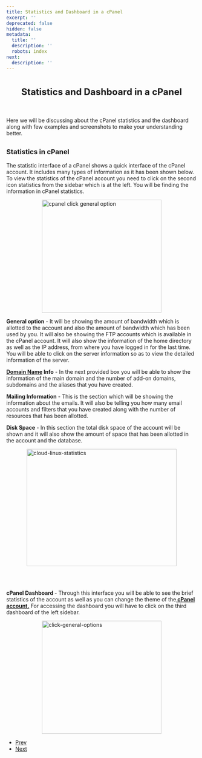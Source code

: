 ```yaml
---
title: Statistics and Dashboard in a cPanel
excerpt: ''
deprecated: false
hidden: false
metadata:
  title: ''
  description: ''
  robots: index
next:
  description: ''
---
```

<div class="page-header">
</div>
<dl class="article-info muted">
    <dt class="article-info-term">
</dt>
</dl>
<div itemprop="articleBody">
    <h1 id="docs-internal-guid-8f554b44-75c3-6f19-a302-85ba1d176a05" dir="ltr" style="text-align: center;"><span style="font-size: x-large;">Statistics and Dashboard in a cPanel</span><br/><br/></h1>
    <p dir="ltr">Here we will be discussing about the cPanel statistics and the dashboard along with few examples and screenshots to make your understanding better.</p>
    <h2 dir="ltr"><span style="font-size: large;"><strong>Statistics in cPanel</strong></span></h2>
    <p dir="ltr">The statistic interface of a cPanel shows a quick interface of the cPanel account. It includes many types of information as it has been shown below. To view the statistics of the cPanel account you need to click on the second icon statistics from
        the sidebar which is at the left. You will be finding the information in cPanel statistics.</p>
    <p> </p>
    <p dir="ltr"><img style="display: block; margin-left: auto; margin-right: auto;" src="https://image.hostingraja.in/images/articles/click-general-options.png" alt="cpanel click general option" width="316" height="298" /></p>
    <p> </p>
    <p dir="ltr"><strong>General option</strong> - It will be showing the amount of bandwidth which is allotted to the account and also the amount of bandwidth which has been used by you. It will also be showing the FTP accounts which is available in the cPanel account.
        It will also show the information of the home directory as well as the IP address, from where you have logged in for the last time. You will be able to click on the server information so as to view the detailed information of the server.</p>
    <p> </p>
    <p dir="ltr"><strong><a href="https://www.hostingraja.in/domains/">Domain Name</a> Info</strong> - In the next provided box you will be able to show the information of the main domain and the number of add-on domains, subdomains and the aliases that you have created.</p>
    <p> </p>
    <p dir="ltr"><strong>Mailing Information</strong> - This is the section which will be showing the information about the emails. It will also be telling you how many email accounts and filters that you have created along with the number of resources that has been
        allotted.</p>
    <p> </p>
    <p dir="ltr"><strong>Disk Space</strong> - In this section the total disk space of the account will be shown and it will also show the amount of space that has been allotted in the account and the database.</p>
    <p dir="ltr"><img style="display: block; margin-left: auto; margin-right: auto;" src="https://image.hostingraja.in/images/articles/cloud-linux-statistics.png" alt="cloud-linux-statistics" width="396" height="309" /></p>
    <p>
        <br/>
        <br/>
    </p>
    <p dir="ltr"><strong>cPanel Dashboard  </strong>- Through this interface you will be able to see the brief statistics of the account as well as you can change the theme of the<a href="/cpanel-article/how-to-create-a-cpanel-account-in-whm"><b> cPanel account.</b></a>        For accessing the dashboard you will have to click on the third dashboard of the left sidebar.</p>
    <p> </p>
    <p dir="ltr"><img style="display: block; margin-left: auto; margin-right: auto;" src="https://image.hostingraja.in/images/articles/click-general-options.png" alt="click-general-options" width="316" height="298" /></p>
</div>
<ul class="pager pagenav">
    <li class="previous">
        <a class="hasTooltip" title="Linux Hosting - cPanel Images" aria-label="Previous article: Linux Hosting - cPanel Images" href="/docs/linux-hosting-cpanel-images" rel="prev">
            <span class="icon-chevron-left" aria-hidden="true"></span> <span aria-hidden="true">Prev</span> </a>
    </li>
    <li class="next">
        <a class="hasTooltip" title="Create a spam email filter In cPanel" aria-label="Next article: Create a spam email filter In cPanel" href="/docs/create-a-spam-email-filter-in-cpanel" rel="next">
            <span aria-hidden="true">Next</span> <span class="icon-chevron-right" aria-hidden="true"></span> </a>
    </li>
</ul>
</div>
